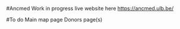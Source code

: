 #Ancmed
Work in progress
live website here https://ancmed.ulb.be/

#To do
Main map page
Donors page(s)
